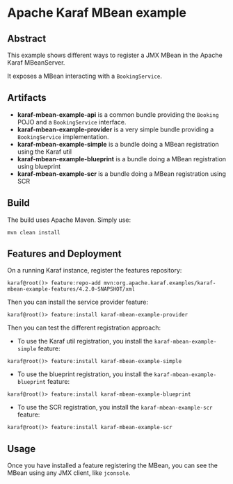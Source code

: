 # Apache Karaf MBean example

## Abstract

This example shows different ways to register a JMX MBean in the Apache Karaf MBeanServer.

It exposes a MBean interacting with a `BookingService`.

## Artifacts

* **karaf-mbean-example-api** is a common bundle providing the `Booking` POJO and a `BookingService` interface.
* **karaf-mbean-example-provider** is a very simple bundle providing a `BookingService` implementation.
* **karaf-mbean-example-simple** is a bundle doing a MBean registration using the Karaf util
* **karaf-mbean-example-blueprint** is a bundle doing a MBean registration using blueprint
* **karaf-mbean-example-scr** is a bundle doing a MBean registration using SCR

## Build

The build uses Apache Maven. Simply use:

```
mvn clean install
```

## Features and Deployment

On a running Karaf instance, register the features repository:

```
karaf@root()> feature:repo-add mvn:org.apache.karaf.examples/karaf-mbean-example-features/4.2.0-SNAPSHOT/xml
```

Then you can install the service provider feature:

```
karaf@root()> feature:install karaf-mbean-example-provider
```

Then you can test the different registration approach:

* To use the Karaf util registration, you install the `karaf-mbean-example-simple` feature:

```
karaf@root()> feature:install karaf-mbean-example-simple
```

* To use the blueprint registration, you install the `karaf-mbean-example-blueprint` feature:

```
karaf@root()> feature:install karaf-mbean-example-blueprint
``` 

* To use the SCR registration, you install the `karaf-mbean-example-scr` feature:

```
karaf@root()> feature:install karaf-mbean-example-scr
```  

## Usage

Once you have installed a feature registering the MBean, you can see the MBean using any JMX client, like `jconsole`. 